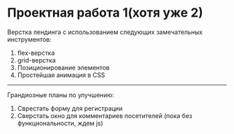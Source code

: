 # Проектная работа 1(хотя уже 2)


Верстка лендинга с использованием следующих замечательных инструментов:

1. flex-верстка
2. grid-верстка
3. Позиционирование элементов
4. Простейшая анимация в CSS


___________________________

Грандиозные планы по улучшению:

1. Сврестать форму для регистрации 
2. Сверстать окно для комментариев посетителей (пока без функциональности, ждем js)


